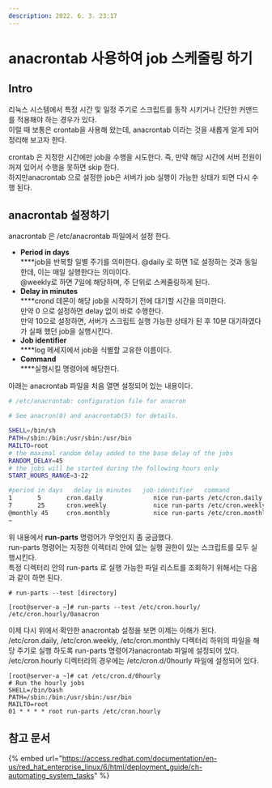 ```yaml
---
description: 2022. 6. 3. 23:17
---
```


# anacrontab 사용하여 job 스케줄링 하기

## Intro

리눅스 시스템에서 특정 시간 및 일정 주기로 스크립트를 동작 시키거나 간단한 커맨드를 적용해야 하는 경우가 있다.\
이럴 때 보통은 crontab을 사용해 왔는데, anacrontab 이라는 것을 새롭게 알게 되어 정리해 보고자 한다.

crontab 은 지정한 시간에만 job을 수행을 시도한다. 즉, 만약 해당 시간에 서버 전원이 꺼져 있어서 수행을 못하면 skip 한다.\
하지만anacrontab 으로 설정한 job은 서버가 job 실행이 가능한 상태가 되면 다시 수행 된다.&#x20;



## anacrontab 설정하기

anacrontab 은 /etc/anacrontab 파일에서 설정 한다.

* **Period in days**\
  ****job을 반복할 일별 주기를 의미한다. @daily 로 하면 1로 설정하는 것과 동일한데, 이는 매일 실행한다는 의미이다.\
  @weekly로 하면 7일에 해당하며, 주 단위로 스케줄링하게 된다.
* **Delay in minutes**\
  ****crond 데몬이 해당 job을 시작하기 전에 대기할 시간을 의미한다.\
  만약 0 으로 설정하면 delay 없이 바로 수행한다.\
  만약 10으로 설정하면, 서버가 스크립트 실행 가능한 상태가 된 후 10분 대기하였다가 실패 했던 job을 실행시킨다.
* **Job identifier**\
  ****log 메세지에서 job을 식별할 고유한 이름이다.
* **Command**\
  ****실행시킬 명령어에 해당한다.

아래는 anacrontab 파일을 처음 열면 설정되어 있는 내용이다.

```bash
# /etc/anacrontab: configuration file for anacron

# See anacron(8) and anacrontab(5) for details.

SHELL=/bin/sh
PATH=/sbin:/bin:/usr/sbin:/usr/bin
MAILTO=root
# the maximal random delay added to the base delay of the jobs
RANDOM_DELAY=45
# the jobs will be started during the following hours only
START_HOURS_RANGE=3-22

#period in days   delay in minutes   job-identifier   command
1       5       cron.daily              nice run-parts /etc/cron.daily
7       25      cron.weekly             nice run-parts /etc/cron.weekly
@monthly 45     cron.monthly            nice run-parts /etc/cron.monthly
~
```



위 내용에서 **run-parts** 명령어가 무엇인지 좀 궁금했다.\
run-parts 명령어는 지정한 이렉터리 안에 있는 실행 권한이 있는 스크립트를 모두 실행시킨다.\
특정 디렉터리 안의 run-parts 로 실행 가능한 파일 리스트를 조회하기 위해서는 다음과 같이 하면 된다.

```shell-session
# run-parts --test [directory]

[root@server-a ~]# run-parts --test /etc/cron.hourly/
/etc/cron.hourly/0anacron
```



이제 다시 위에서 확인한 anacrontab 설정을 보면 이제는 이해가 된다.\
/etc/cron.daily, /etc/cron.weekly, /etc/cron.monthly 디렉터리 하위의 파일을 해당 주기로 실행 하도록 run-parts 명령어가anacrontab 파일에 설정되어 있다.\
/etc/cron.hourly 디렉터리의 경우에는 /etc/cron.d/0hourly 파일에 설정되어 있다.

```shell-session
[root@server-a ~]# cat /etc/cron.d/0hourly
# Run the hourly jobs
SHELL=/bin/bash
PATH=/sbin:/bin:/usr/sbin:/usr/bin
MAILTO=root
01 * * * * root run-parts /etc/cron.hourly
```



## 참고 문서&#x20;

{% embed url="https://access.redhat.com/documentation/en-us/red_hat_enterprise_linux/6/html/deployment_guide/ch-automating_system_tasks" %}
